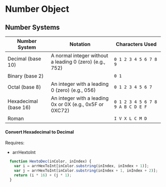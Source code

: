 # Number Object

## Number Systems

| Number System | Notation | Characters Used |  
| ---- | ---- | ---- |  
| Decimal (base 10) | A normal integer without a leading 0 (zero) (e.g., 752) | ```0 1 2 3 4 5 6 7 8 9``` |  
| Binary (base 2) |  | ``` 0 1 ``` |
| Octal (base 8) | An integer with a leading 0 (zero) (e.g., 056) |  ```0 1 2 3 4 5 6 7``` |  
| Hexadecimal (base 16) | An integer with a leading 0x or 0X (e.g., 0x5F or 0XC72) |  ```0 1 2 3 4 5 6 7 8 9 A B C D E F``` | 
| Roman |  | ```I V X L C M D``` |  

#### Convert Hexadecimal to Decimal
Requires: 
- arrHextoInt

```javascript
  function HextoDec(inColor, inIndex) {
    var i = arrHexToInt[inColor.substring(inIndex, inIndex + 1)];
    var j = arrHexToInt[inColor.substring(inIndex + 1, inIndex + 2)];
    return (i * 16) + (j * 1);
  }
```

